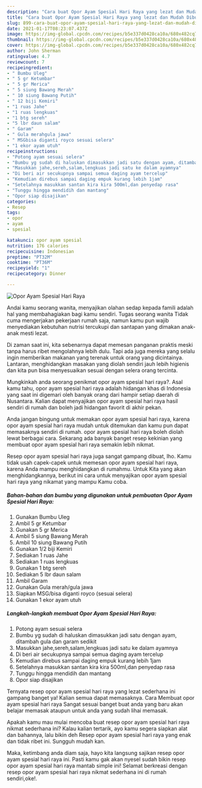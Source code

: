 ```yaml
---
description: "Cara buat Opor Ayam Spesial Hari Raya yang lezat dan Mudah Dibuat"
title: "Cara buat Opor Ayam Spesial Hari Raya yang lezat dan Mudah Dibuat"
slug: 899-cara-buat-opor-ayam-spesial-hari-raya-yang-lezat-dan-mudah-dibuat
date: 2021-01-17T08:23:07.437Z
image: https://img-global.cpcdn.com/recipes/b5e337d0428ca10a/680x482cq70/opor-ayam-spesial-hari-raya-foto-resep-utama.jpg
thumbnail: https://img-global.cpcdn.com/recipes/b5e337d0428ca10a/680x482cq70/opor-ayam-spesial-hari-raya-foto-resep-utama.jpg
cover: https://img-global.cpcdn.com/recipes/b5e337d0428ca10a/680x482cq70/opor-ayam-spesial-hari-raya-foto-resep-utama.jpg
author: John Sherman
ratingvalue: 4.7
reviewcount: 7
recipeingredient:
- " Bumbu Uleg"
- " 5 gr Ketumbar"
- " 5 gr Merica"
- " 5 siung Bawang Merah"
- " 10 siung Bawang Putih"
- " 12 biji Kemiri"
- "1 ruas Jahe"
- "1 ruas lengkuas"
- "1 btg sereh"
- "5 lbr daun salam"
- " Garam"
- " Gula merahgula jawa"
- " MSGbisa diganti royco sesuai selera"
- "1 ekor ayam utuh"
recipeinstructions:
- "Potong ayam sesuai selera"
- "Bumbu yg sudah di haluskan dimasukkan jadi satu dengan ayam, ditambah gula dan garam sedikit"
- "Masukkan jahe,sereh,salam,lengkuas jadi satu ke dalam ayamnya"
- "Di beri air secukupnya sampai semua daging ayam tercelup"
- "Kemudian direbus sampai daging empuk kurang lebih 1jam"
- "Setelahnya masukkan santan kira kira 500ml,dan penyedap rasa"
- "Tunggu hingga mendidih dan mantang"
- "Opor siap disajikan"
categories:
- Resep
tags:
- opor
- ayam
- spesial

katakunci: opor ayam spesial 
nutrition: 176 calories
recipecuisine: Indonesian
preptime: "PT32M"
cooktime: "PT36M"
recipeyield: "1"
recipecategory: Dinner

---
```



![Opor Ayam Spesial Hari Raya](https://img-global.cpcdn.com/recipes/b5e337d0428ca10a/680x482cq70/opor-ayam-spesial-hari-raya-foto-resep-utama.jpg)

Andai kamu seorang wanita, menyajikan olahan sedap kepada famili adalah hal yang membahagiakan bagi kamu sendiri. Tugas seorang  wanita Tidak cuma mengerjakan pekerjaan rumah saja, namun kamu pun wajib menyediakan kebutuhan nutrisi tercukupi dan santapan yang dimakan anak-anak mesti lezat.

Di zaman  saat ini, kita sebenarnya dapat memesan panganan praktis meski tanpa harus ribet mengolahnya lebih dulu. Tapi ada juga mereka yang selalu ingin memberikan makanan yang terenak untuk orang yang dicintainya. Lantaran, menghidangkan masakan yang diolah sendiri jauh lebih higienis dan kita pun bisa menyesuaikan sesuai dengan selera orang tercinta. 



Mungkinkah anda seorang penikmat opor ayam spesial hari raya?. Asal kamu tahu, opor ayam spesial hari raya adalah hidangan khas di Indonesia yang saat ini digemari oleh banyak orang dari hampir setiap daerah di Nusantara. Kalian dapat menyajikan opor ayam spesial hari raya hasil sendiri di rumah dan boleh jadi hidangan favorit di akhir pekan.

Anda jangan bingung untuk memakan opor ayam spesial hari raya, karena opor ayam spesial hari raya mudah untuk ditemukan dan kamu pun dapat memasaknya sendiri di rumah. opor ayam spesial hari raya boleh diolah lewat berbagai cara. Sekarang ada banyak banget resep kekinian yang membuat opor ayam spesial hari raya semakin lebih nikmat.

Resep opor ayam spesial hari raya juga sangat gampang dibuat, lho. Kamu tidak usah capek-capek untuk memesan opor ayam spesial hari raya, karena Anda mampu menghidangkan di rumahmu. Untuk Kita yang akan menghidangkannya, berikut ini cara untuk menyajikan opor ayam spesial hari raya yang nikamat yang mampu Kamu coba.

<!--inarticleads1-->

##### Bahan-bahan dan bumbu yang digunakan untuk pembuatan Opor Ayam Spesial Hari Raya:

1. Gunakan  Bumbu Uleg
1. Ambil  5 gr Ketumbar
1. Gunakan  5 gr Merica
1. Ambil  5 siung Bawang Merah
1. Ambil  10 siung Bawang Putih
1. Gunakan  1/2 biji Kemiri
1. Sediakan 1 ruas Jahe
1. Sediakan 1 ruas lengkuas
1. Gunakan 1 btg sereh
1. Sediakan 5 lbr daun salam
1. Ambil  Garam
1. Gunakan  Gula merah/gula jawa
1. Siapkan  MSG/bisa diganti royco (sesuai selera)
1. Gunakan 1 ekor ayam utuh




<!--inarticleads2-->

##### Langkah-langkah membuat Opor Ayam Spesial Hari Raya:

1. Potong ayam sesuai selera
1. Bumbu yg sudah di haluskan dimasukkan jadi satu dengan ayam, ditambah gula dan garam sedikit
1. Masukkan jahe,sereh,salam,lengkuas jadi satu ke dalam ayamnya
1. Di beri air secukupnya sampai semua daging ayam tercelup
1. Kemudian direbus sampai daging empuk kurang lebih 1jam
1. Setelahnya masukkan santan kira kira 500ml,dan penyedap rasa
1. Tunggu hingga mendidih dan mantang
1. Opor siap disajikan




Ternyata resep opor ayam spesial hari raya yang lezat sederhana ini gampang banget ya! Kalian semua dapat memasaknya. Cara Membuat opor ayam spesial hari raya Sangat sesuai banget buat anda yang baru akan belajar memasak ataupun untuk anda yang sudah lihai memasak.

Apakah kamu mau mulai mencoba buat resep opor ayam spesial hari raya nikmat sederhana ini? Kalau kalian tertarik, ayo kamu segera siapkan alat dan bahannya, lalu bikin deh Resep opor ayam spesial hari raya yang enak dan tidak ribet ini. Sungguh mudah kan. 

Maka, ketimbang anda diam saja, hayo kita langsung sajikan resep opor ayam spesial hari raya ini. Pasti kamu gak akan nyesel sudah bikin resep opor ayam spesial hari raya mantab simple ini! Selamat berkreasi dengan resep opor ayam spesial hari raya nikmat sederhana ini di rumah sendiri,oke!.

